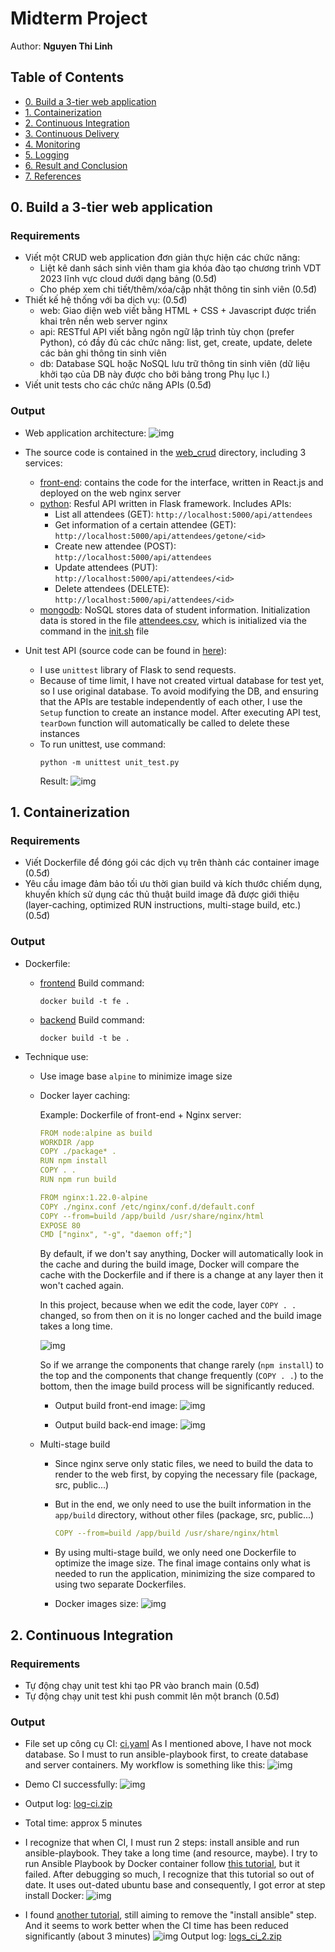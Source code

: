 # Midterm Project <!-- omit in toc -->

Author: **Nguyen Thi Linh**

## Table of Contents <!-- omit in toc -->

- [0. Build a 3-tier web application](#1-build-a-3-tier-web-application)
- [1. Containerization](#1-containerization)
- [2. Continuous Integration](#2-continuous-integration)
- [3. Continuous Delivery ](#3-continuous-delivery)
- [4. Monitoring](#4-monitoring)
- [5. Logging](#5-logging)
- [6. Result and Conclusion](#6-result-and-conclusion)
- [7. References](#7-references)

## 0. Build a 3-tier web application
### Requirements
- Viết một CRUD web application đơn giản thực hiện các chức năng:
  - Liệt kê danh sách sinh viên tham gia khóa đào tạo chương trình VDT 2023 lĩnh
  vực cloud dưới dạng bảng (0.5đ)
  - Cho phép xem chi tiết/thêm/xóa/cập nhật thông tin sinh viên (0.5đ)
- Thiết kế hệ thống với ba dịch vụ: (0.5đ)
  - web: Giao diện web viết bằng HTML + CSS + Javascript được triển khai trên nền
  web server nginx
  - api: RESTful API viết bằng ngôn ngữ lập trình tùy chọn (prefer Python), có đầy
  đủ các chức năng: list, get, create, update, delete các bản ghi thông tin sinh viên
  - db: Database SQL hoặc NoSQL lưu trữ thông tin sinh viên (dữ liệu khởi tạo của
  DB này được cho bởi bảng trong Phụ lục I.)
- Viết unit tests cho các chức năng APIs (0.5đ)

### Output

- Web application architecture:
  ![img](assets/app_archi.png)

- The source code is contained in the [web_crud](/web_crud) directory, including 3 services:
  - [front-end](/web_crud/front-end): contains the code for the interface, written in React.js and deployed on the web nginx server
  - [python](/web_crud/python): Resful API written in Flask framework. Includes APIs:
    - List all attendees (GET): 
      `http://localhost:5000/api/attendees`
    - Get information of a certain attendee (GET): 
      `http://localhost:5000/api/attendees/getone/<id>`
    - Create new attendee (POST): 
      `http://localhost:5000/api/attendees`
    - Update attendees (PUT): 
      `http://localhost:5000/api/attendees/<id>`
    - Delete attendees (DELETE): 
      `http://localhost:5000/api/attendees/<id>`
  - [mongodb](/web_crud/mongodb): NoSQL stores data of student information. Initialization data is stored in the file [attendees.csv](/web_crud/mongodb/attendees.csv), which is initialized via the command in the [init.sh](/web_crud/mongodb/init.sh) file

- Unit test API (source code can be found in [here](/web_crud/test/)):
  - I use `unittest` library of Flask to send requests.
  - Because of time limit, I have not created virtual database for test yet, so I use original database. To avoid modifying the DB, and ensuring that the APIs are testable independently of each other, I use the `Setup` function to create an instance model. After executing API test, `tearDown` function will automatically be called to delete these instances
  - To run unittest, use command: 
    ```shell
    python -m unittest unit_test.py
    ```
    Result: 
   ![img](assets/run_unittest.png)

## 1. Containerization

### Requirements
- Viết Dockerfile để đóng gói các dịch vụ trên thành các container image (0.5đ)
- Yêu cầu image đảm bảo tối ưu thời gian build và kích thước chiếm dụng, khuyến khích sử dụng các thủ thuật build image đã được giới thiệu (layer-caching, optimized RUN instructions, multi-stage build, etc.) (0.5đ)

### Output
- Dockerfile:
  - [frontend](/web_crud/front-end/Dockerfile)
  Build command:
    ```shell
    docker build -t fe .
    ```
  - [backend](web_crud/python/Dockerfile)
  Build command:
    ```shell
    docker build -t be .
    ```

- Technique use:

  - Use image base `alpine` to minimize image size

  - Docker layer caching:

    Example: Dockerfile of front-end + Nginx server:
    ```yml
    FROM node:alpine as build
    WORKDIR /app
    COPY ./package* .
    RUN npm install
    COPY . .
    RUN npm run build

    FROM nginx:1.22.0-alpine
    COPY ./nginx.conf /etc/nginx/conf.d/default.conf
    COPY --from=build /app/build /usr/share/nginx/html
    EXPOSE 80
    CMD ["nginx", "-g", "daemon off;"]
    ```
    By default, if we don't say anything, Docker will automatically look in the cache and during the build image, Docker will compare the cache with the Dockerfile and if there is a change at any layer then it won't cached again.

    In this project, because when we edit the code, layer `COPY . .` changed, so from then on it is no longer cached and the build image takes a long time.

    ![img](assets/no-cache-layer.png)

    So if we arrange the components that change rarely (`npm install`) to the top and the components that change frequently (`COPY . .`) to the bottom, then the image build process will be significantly reduced.
    
    - Output build front-end image:
    ![img](assets/cache-layer.png)

    - Output build back-end image:
    ![img](assets/output-build-be.png)

  - Multi-stage build
    - Since nginx serve only static files, we need to build the data to render to the web first, by copying the necessary file (package, src, public...)
    - But in the end, we only need to use the built information in the `app/build` directory, without other files (package, src, public...)
      ```yml
      COPY --from=build /app/build /usr/share/nginx/html
      ```
    - By using multi-stage build, we only need one Dockerfile to optimize the image size. The final image contains only what is needed to run the application, minimizing the size compared to using two separate Dockerfiles.

    - Docker images size:
    ![img](assets/size-img.png)

## 2. Continuous Integration
### Requirements
- Tự động chạy unit test khi tạo PR vào branch main (0.5đ)
- Tự động chạy unit test khi push commit lên một branch (0.5đ)
### Output
- File set up công cụ CI: [ci.yaml](.github/workflows/ci.yaml)
  As I mentioned above, I have not mock database. So I must to run ansible-playbook first, to create database and server containers. My workflow is something like this:
![img](assets/ci-flow.png) 

- Demo CI successfully:
![img](assets/CI-test.png)
- Output log: [log-ci.zip](output/logs/log-ci.zip)
- Total time: approx 5 minutes

- I recognize that when CI, I must run 2 steps: install ansible and run ansible-playbook. They take a long time (and resource, maybe). I try to run Ansible Playbook by Docker container follow [this tutorial](https://github.com/marketplace/actions/run-your-ansible-playbook-in-a-docker-container), but it failed. After debugging so much, I recognize that this tutorial so out of date.  It uses out-dated ubuntu base and consequently, I got error at step install Docker:
![img](assets/test-fail.png)

 - I found [another tutorial](https://github.com/marketplace/actions/run-ansible-playbook), still aiming to remove the "install ansible" step. And it seems to work better when the CI time has been reduced significantly (about 3 minutes)
 ![img](assets/log-ci-2.png)
 Output log: [logs_ci_2.zip](output/log2/logs_ci_2/zip)


